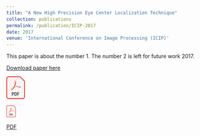 ```yaml
---
title: "A New High Precision Eye Center Localization Technique"
collection: publications
permalink: /publication/ICIP-2017
date: 2017
venue: 'International Conference on Image Processing (ICIP)'
---
```


This paper is about the number 1. The number 2 is left for future work 2017.

[Download paper here](http://npoul.github.io/files/ICIP2017.pdf)

![Download Pdf](/images/pdf.jpg)

<a href="http://npoul.github.io/files/ICIP2017.pdf">
<img src="/images/pdf.jpg" alt="drawing" width="25"/>
</a>


<a class="a-pdf icononly" target="_blank" title="PDF" href="http://npoul.github.io/files/ICIP2017.pdf">PDF</a>
